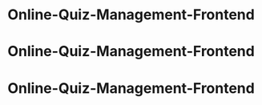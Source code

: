# Online-Quiz-Management-Frontend
# Online-Quiz-Management-Frontend
# Online-Quiz-Management-Frontend
